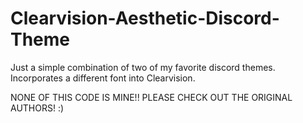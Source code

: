 # Clearvision-Aesthetic-Discord-Theme
Just a simple combination of two of my favorite discord themes. Incorporates a different font into Clearvision.

NONE OF THIS CODE IS MINE!! PLEASE CHECK OUT THE ORIGINAL AUTHORS! :)
